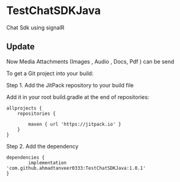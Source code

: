 # TestChatSDKJava
Chat Sdk using signalR

## Update
Now Media Attachments (Images , Audio , Docs, Pdf ) can be send 


To get a Git project into your build:

Step 1. Add the JitPack repository to your build file


Add it in your root build.gradle at the end of repositories:

	allprojects {
		repositories {
			
			maven { url 'https://jitpack.io' }
		}
	}
Step 2. Add the dependency

	dependencies {
	        implementation 'com.github.ahmadtanveer0333:TestChatSDKJava:1.0.1'
	}
